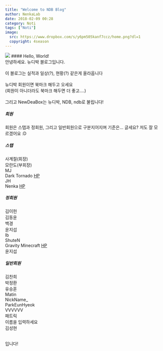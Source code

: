```yaml
---
title: "Welcome to NDB Blog"
author: NenkaLab
date: 2018-02-09 00:28
category: Noti
tags: ["Noti"]
image:
  src: https://www.dropbox.com/s/y6pm505kanf7ccz/home.png?dl=1
  copyright: 4season
---
```

<img src='https://www.dropbox.com/s/qv0ia871qdtmeuo/NewdeaBox_Group_Logo.png?dl=1'>
#### Hello, World!
<br>
안녕하세요. 뉴디박 블로그입니다. <br>
<br>
이 블로그는 실적과 일상(?), 현황(?) 같은게 올라옵니다 <br>
<br>
뉴디박 회원이면 북마크 해두고 오세요 <br>
(회원이 아니더라도 북마크 해두면 더 좋고....) <br>
<br>
그리고 NewDeaBox는 뉴디박, NDB, ndb로 불립니다!<br>

##### 회원
회원은 스탭과 정회원, 그리고 일반회원으로 구분지어지며 기준은... 글세요? 저도 잘 모르겠어요 :D

##### 스탭
사계절(회장) <br>
모란도(부회장) <br>
MJ <br>
Dark Tornado [HP](http://darktornado.dothome.co.kr) <br>
JH <br>
Nenka [HP](https://github.com/NenkaLab) <br>

##### 정회원
김이헌 <br>
김동윤 <br>
백경 <br>
윤지섭 <br>
Ib <br>
ShuteN <br>
Gravity Minecraft [HP](http://gravitymc.kro.kr) <br>
윤지섭 <br>

##### 일반회원
김찬희 <br>
박정환 <br>
유승훈 <br>
Matin <br>
NickName_ <br>
ParkEunHyeok <br>
VVVVVV <br>
패트릭 <br>
이름을 입력하세요 <br>
김성현 <br> <br>

입니다!

